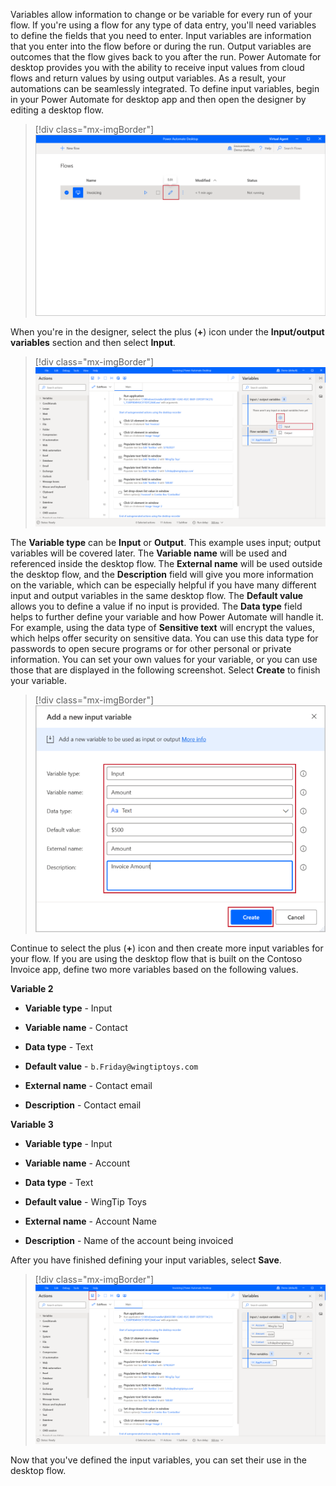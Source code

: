 Variables allow information to change or be variable for every run of your flow. If you're using a flow for any type of data entry, you'll need variables to define the fields that you need to enter. Input variables are information that you enter into the flow before or during the run. Output variables are outcomes that the flow gives back to you after the run. Power Automate for desktop provides you with the ability to receive input values from cloud flows and return values by using output variables. As a result, your automations can be seamlessly integrated. To define input variables, begin in your Power Automate for desktop app and then open the designer by editing a desktop flow.

> [!div class="mx-imgBorder"]
> [![Screenshot of Power Automate for desktop Flows with the Edit icon highlighted.](../media/7-edit-flow.png)](../media/7-edit-flow.png#lightbox)

When you're in the designer, select the plus (**+**) icon under the **Input/output variables** section and then select **Input**.

> [!div class="mx-imgBorder"]
> [![Screenshot of Power Automate for desktop Actions with Variables selected and the plus sign icon selected to reveal the Input and Output options.](../media/8-add-input-variable.png)](../media/8-add-input-variable.png#lightbox)

The **Variable type** can be **Input** or **Output**. This example uses input; output variables will be covered later. The **Variable name** will be used and referenced inside the desktop flow. The **External name** will be used outside the desktop flow, and the **Description** field will give you more information on the variable, which can be especially helpful if you have many different input and output variables in the same desktop flow. The **Default value** allows you to define a value if no input is provided. The **Data type** field helps to further define your variable and how Power Automate will handle it. For example, using the data type of **Sensitive text** will encrypt the values, which helps offer security on sensitive data. You can use this data type for passwords to open secure programs or for other personal or private information. You can set your own values for your variable, or you can use those that are displayed in the following screenshot. Select **Create** to finish your variable.

> [!div class="mx-imgBorder"]
> [![Screenshot of the Add a new input variable dialog box.](../media/9-input-variable-info.png)](../media/9-input-variable-info.png#lightbox)

Continue to select the plus (**+**) icon and then create more input variables for your flow. If you are using the desktop flow that is built on the Contoso Invoice app, define two more variables based on the following values.

**Variable 2**

- **Variable type** - Input

- **Variable name** - Contact

- **Data type** - Text

- **Default value** - `b.Friday@wingtiptoys.com`

- **External name** - Contact email

- **Description** - Contact email

**Variable 3**

- **Variable type** - Input

- **Variable name** - Account

- **Data type** - Text

- **Default value** - WingTip Toys

- **External name** - Account Name

- **Description** - Name of the account being invoiced

After you have finished defining your input variables, select **Save**.

> [!div class="mx-imgBorder"]
> [![Screenshot of Power Automate for desktop Actions page with the Save button highlighted.](../media/10-save.png)](../media/10-save.png#lightbox)

Now that you've defined the input variables, you can set their use in the desktop flow.
